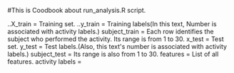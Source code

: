 #This is Coodbook about run_analysis.R script.

..X_train = Training set.
..y_train = Training labels(In this text, Number is associated with activity labels.)
subject_train = Each row identifies the subject who performed the activity. Its range is from 1 to 30. 
x_test = Test set.
y_test = Test labels.(Also, this text's number is associated with activity labels.)
subject_test = Its range is also from 1 to 30.
features = List of all features.
activity labels = 
